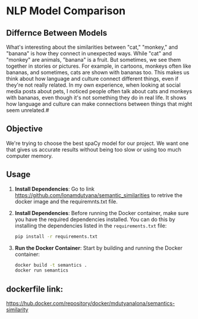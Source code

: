 # NLP Model Comparison

## Differnce Between Models
What's interesting about the similarities between "cat," "monkey," and "banana" is how they connect in unexpected ways. While "cat" and "monkey" are animals, "banana" is a fruit. But sometimes, we see them together in stories or pictures.
For example, in cartoons, monkeys often like bananas, and sometimes, cats are shown with bananas too. 
This makes us think about how language and culture connect different things, even if they're not really related.
In my own experience, when looking at social media posts about pets, I noticed people often talk about cats and monkeys with bananas, even though it's not something they do in real life. It shows how language and culture can make connections between things that might seem unrelated.#

## Objective
We're trying to choose the best spaCy model for our project. We want one that gives us accurate results without being too slow or using too much computer memory.

## Usage
1. **Install Dependencies**: Go to link https://github.com/lonamdutyana/semantic_similarities to retrive the docker image and the requiremnts.txt file.

2. **Install Dependencies**: Before running the Docker container, make sure you have the required dependencies installed. You can do this by installing the dependencies listed in the `requirements.txt` file:
    ```bash
    pip install -r requirements.txt
    ```

3. **Run the Docker Container**: Start by building and running the Docker container:
    ```bash
    docker build -t semantics .
    docker run semantics   

## dockerfile link:
https://hub.docker.com/repository/docker/mdutyanalona/semantics-similarity

